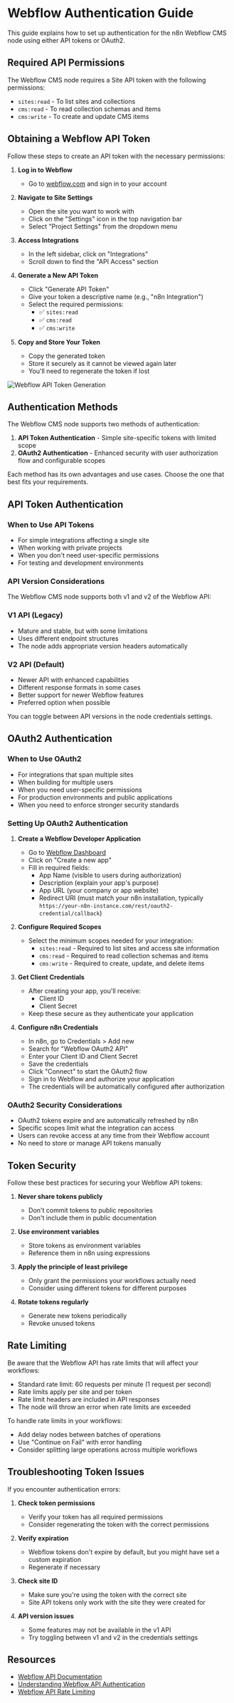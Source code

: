 # Webflow Authentication Guide

This guide explains how to set up authentication for the n8n Webflow CMS node using either API tokens or OAuth2.

## Required API Permissions

The Webflow CMS node requires a Site API token with the following permissions:

- `sites:read` - To list sites and collections
- `cms:read` - To read collection schemas and items
- `cms:write` - To create and update CMS items

## Obtaining a Webflow API Token

Follow these steps to create an API token with the necessary permissions:

1. **Log in to Webflow**
   - Go to [webflow.com](https://webflow.com/) and sign in to your account

2. **Navigate to Site Settings**
   - Open the site you want to work with
   - Click on the "Settings" icon in the top navigation bar
   - Select "Project Settings" from the dropdown menu

3. **Access Integrations**
   - In the left sidebar, click on "Integrations"
   - Scroll down to find the "API Access" section

4. **Generate a New API Token**
   - Click "Generate API Token"
   - Give your token a descriptive name (e.g., "n8n Integration")
   - Select the required permissions:
     - ✅ `sites:read`
     - ✅ `cms:read` 
     - ✅ `cms:write`

5. **Copy and Store Your Token**
   - Copy the generated token
   - Store it securely as it cannot be viewed again later
   - You'll need to regenerate the token if lost

![Webflow API Token Generation](https://example.com/path-to-image.png)

## Authentication Methods

The Webflow CMS node supports two methods of authentication:

1. **API Token Authentication** - Simple site-specific tokens with limited scope
2. **OAuth2 Authentication** - Enhanced security with user authorization flow and configurable scopes

Each method has its own advantages and use cases. Choose the one that best fits your requirements.

## API Token Authentication

### When to Use API Tokens
- For simple integrations affecting a single site
- When working with private projects
- When you don't need user-specific permissions
- For testing and development environments

### API Version Considerations

The Webflow CMS node supports both v1 and v2 of the Webflow API:

### V1 API (Legacy)
- Mature and stable, but with some limitations
- Uses different endpoint structures
- The node adds appropriate version headers automatically

### V2 API (Default)
- Newer API with enhanced capabilities
- Different response formats in some cases
- Better support for newer Webflow features
- Preferred option when possible

You can toggle between API versions in the node credentials settings.

## OAuth2 Authentication

### When to Use OAuth2
- For integrations that span multiple sites
- When building for multiple users
- When you need user-specific permissions
- For production environments and public applications
- When you need to enforce stronger security standards

### Setting Up OAuth2 Authentication

1. **Create a Webflow Developer Application**
   - Go to [Webflow Dashboard](https://webflow.com/dashboard/workspace/integrations)
   - Click on "Create a new app"
   - Fill in required fields:
     - App Name (visible to users during authorization)
     - Description (explain your app's purpose)
     - App URL (your company or app website)
     - Redirect URI (must match your n8n installation, typically `https://your-n8n-instance.com/rest/oauth2-credential/callback`)

2. **Configure Required Scopes**
   - Select the minimum scopes needed for your integration:
     - `sites:read` - Required to list sites and access site information
     - `cms:read` - Required to read collection schemas and items
     - `cms:write` - Required to create, update, and delete items

3. **Get Client Credentials**
   - After creating your app, you'll receive:
     - Client ID
     - Client Secret
   - Keep these secure as they authenticate your application

4. **Configure n8n Credentials**
   - In n8n, go to Credentials > Add new
   - Search for "Webflow OAuth2 API"
   - Enter your Client ID and Client Secret
   - Save the credentials
   - Click "Connect" to start the OAuth2 flow
   - Sign in to Webflow and authorize your application
   - The credentials will be automatically configured after authorization

### OAuth2 Security Considerations

- OAuth2 tokens expire and are automatically refreshed by n8n
- Specific scopes limit what the integration can access
- Users can revoke access at any time from their Webflow account
- No need to store or manage API tokens manually

## Token Security

Follow these best practices for securing your Webflow API tokens:

1. **Never share tokens publicly**
   - Don't commit tokens to public repositories
   - Don't include them in public documentation

2. **Use environment variables**
   - Store tokens as environment variables
   - Reference them in n8n using expressions

3. **Apply the principle of least privilege**
   - Only grant the permissions your workflows actually need
   - Consider using different tokens for different purposes

4. **Rotate tokens regularly**
   - Generate new tokens periodically
   - Revoke unused tokens

## Rate Limiting

Be aware that the Webflow API has rate limits that will affect your workflows:

- Standard rate limit: 60 requests per minute (1 request per second)
- Rate limits apply per site and per token
- Rate limit headers are included in API responses
- The node will throw an error when rate limits are exceeded

To handle rate limits in your workflows:
- Add delay nodes between batches of operations
- Use "Continue on Fail" with error handling
- Consider splitting large operations across multiple workflows

## Troubleshooting Token Issues

If you encounter authentication errors:

1. **Check token permissions**
   - Verify your token has all required permissions
   - Consider regenerating the token with the correct permissions

2. **Verify expiration**
   - Webflow tokens don't expire by default, but you might have set a custom expiration
   - Regenerate if necessary

3. **Check site ID**
   - Make sure you're using the token with the correct site
   - Site API tokens only work with the site they were created for

4. **API version issues**
   - Some features may not be available in the v1 API
   - Try toggling between v1 and v2 in the credentials settings

## Resources

- [Webflow API Documentation](https://developers.webflow.com/)
- [Understanding Webflow API Authentication](https://developers.webflow.com/docs/authentication)
- [Webflow API Rate Limiting](https://developers.webflow.com/docs/rate-limiting)
